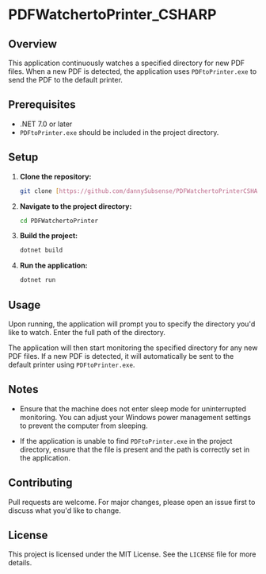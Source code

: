 # PDFWatchertoPrinter_CSHARP

## Overview

This application continuously watches a specified directory for new PDF files. When a new PDF is detected, the application uses `PDFtoPrinter.exe` to send the PDF to the default printer.

## Prerequisites

- .NET 7.0 or later
- `PDFtoPrinter.exe` should be included in the project directory.

## Setup

1. **Clone the repository:**
    ```bash
    git clone [https://github.com/dannySubsense/PDFWatchertoPrinterCSHARP/tree/master]
    ```

2. **Navigate to the project directory:**
    ```bash
    cd PDFWatchertoPrinter
    ```

3. **Build the project:**
    ```bash
    dotnet build
    ```

4. **Run the application:**
    ```bash
    dotnet run
    ```

## Usage

Upon running, the application will prompt you to specify the directory you'd like to watch. Enter the full path of the directory.

The application will then start monitoring the specified directory for any new PDF files. If a new PDF is detected, it will automatically be sent to the default printer using `PDFtoPrinter.exe`.

## Notes

- Ensure that the machine does not enter sleep mode for uninterrupted monitoring. You can adjust your Windows power management settings to prevent the computer from sleeping.

- If the application is unable to find `PDFtoPrinter.exe` in the project directory, ensure that the file is present and the path is correctly set in the application.

## Contributing

Pull requests are welcome. For major changes, please open an issue first to discuss what you'd like to change.

## License

This project is licensed under the MIT License. See the `LICENSE` file for more details.
